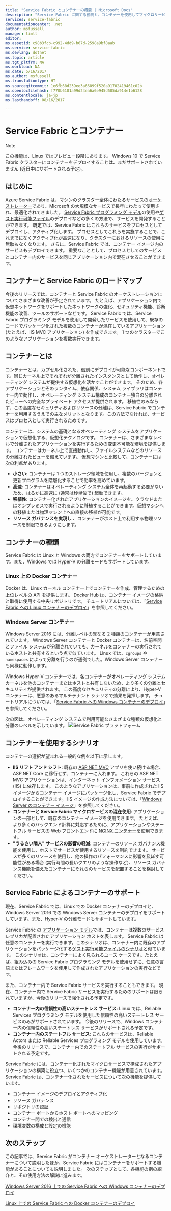 ```yaml
---
title: "Service Fabric とコンテナーの概要 | Microsoft Docs"
description: "Service Fabric に関する説明と、コンテナーを使用してマイクロサービス アプリケーションをデプロイする方法の概要を示します。 この記事では、コンテナーの使い方と、Service Fabric で利用可能な機能の概要について説明しています。"
services: service-fabric
documentationcenter: .net
author: msfussell
manager: timlt
editor: 
ms.assetid: c98b3fcb-c992-4dd9-b67d-2598a9bf8aab
ms.service: service-fabric
ms.devlang: dotnet
ms.topic: article
ms.tgt_pltfrm: NA
ms.workload: NA
ms.date: 5/16/2017
ms.author: msfussell
ms.translationtype: HT
ms.sourcegitcommit: 1e6fb68d239ee3a66899f520a91702419461c02b
ms.openlocfilehash: f770b6181a99d24ea6a6e945d505da914e1b6128
ms.contentlocale: ja-jp
ms.lasthandoff: 08/16/2017

---
```

# <a name="service-fabric-and-containers"></a>Service Fabric とコンテナー
> [!NOTE]
> この機能は、Linux ではプレビュー段階にあります。  Windows 10 で Service Fabric クラスターにコンテナーをデプロイすることは、まだサポートされていません (近日中にサポートされる予定)。 
>   

## <a name="introduction"></a>はじめに
Azure Service Fabric は、マシンのクラスター全体にわたるサービスの[オーケストレーター](service-fabric-cluster-resource-manager-introduction.md)であり、Microsoft の大規模なサービスで長年にわたって使用され、最適化されてきました。 [Service Fabric プログラミング モデル](service-fabric-choose-framework.md)の使用や[ゲスト実行可能ファイル](service-fabric-deploy-existing-app.md)のデプロイなどの多くの方法で、サービスを開発することができます。 既定では、Service Fabric はこれらのサービスをプロセスとしてデプロイし、アクティブ化します。 プロセスとしてこれらを実施することで、これまでになくアクティブ化が高速になり、クラスターにおけるリソースの使用に無駄もなくなります。 さらに、Service Fabric では、コンテナー イメージ内のサービスもデプロイできます。 重要なこととして、プロセスとしてのサービスとコンテナー内のサービスを同じアプリケーション内で混在させることができます。 

## <a name="containers-and-service-fabric-roadmap"></a>コンテナーと Service Fabric のロードマップ
今後のリリースでは、コンテナーと Service Fabric のオーケストレーションについてさまざまな改善が予定されています。 たとえば、アプリケーション内で仮想ネットワークをサポートしたネットワークの強化、セキュリティ機能、診断機能の改善、ツールのサポートなどです。 Service Fabric では、Service Fabric プログラミング モデルを使用して開発したサービスを使用して、既存のコードでパッケージ化された複数のコンテナーが混在しているアプリケーション (たとえば、IIS MVC アプリケーション) を作成できます。  1 つのクラスターでこのようなアプリケーションを複数実行できます。 

## <a name="what-are-containers"></a>コンテナーとは
コンテナーとは、カプセル化された、個別にデプロイが可能なコンポーネントです。同じカーネル上でそれぞれが分離されたインスタンスとして動作し、オペレーティング システムが提供する仮想化を活かすことができます。 そのため、各アプリケーションとそのランタイム、依存関係、システム ライブラリはコンテナー内で動作し、オペレーティング システム構成のコンテナー独自の分離されたビューへの完全なプライベート アクセスが提供されます。 移植性のみならず、この高度なセキュリティおよびリソースの分離は、Service Fabric でコンテナーを利用するうえでの主なメリットとなります。この方法でなければ、サービスはプロセスとして実行されるためです。

コンテナーは、システムの基礎となるオペレーティング システムをアプリケーションで仮想化する、仮想化テクノロジです。 コンテナーは、さまざまなレベルで分離されたアプリケーションを実行するための変更不可能な環境を提供します。 コンテナーはカーネル上で直接動作し、ファイルシステムなどのリソースの分離されたビューを備えています。 仮想マシンと比較して、コンテナーには次の利点があります。

* **小さい**: コンテナーは 1 つのストレージ領域を使用し、複数のバージョンと更新プログラムを階層化することで効率を高めています。
* **高速**: コンテナーはオペレーティング システム全体を再起動する必要がないため、はるかに高速に (通常は秒単位で) 起動できます。
* **移植性**: コンテナー化されたアプリケーションのイメージを、クラウドまたはオンプレミスで実行されるように移植することができます。仮想マシンへの移植または物理マシン上への直接の移植が可能です。
* **リソース ガバナンスを実現し** 、コンテナーがホスト上で利用する物理リソースを制限できるようにします。

## <a name="container-types"></a>コンテナーの種類
Service Fabric は Linux と Windows の両方でコンテナーをサポートしています。また、Windows では Hyper-V の分離モードもサポートしています。 

### <a name="docker-containers-on-linux"></a>Linux 上の Docker コンテナー
Docker は、Linux カーネル コンテナー上でコンテナーを作成、管理するための上位レベルの API を提供します。 Docker Hub は、コンテナー イメージの格納と取得に使用する中央リポジトリです。
チュートリアルについては、「[Service Fabric への Linux コンテナーのデプロイ](service-fabric-get-started-containers-linux.md)」を参照してください。

### <a name="windows-server-containers"></a>Windows Server コンテナー
Windows Server 2016 には、分離レベルの異なる 2 種類のコンテナーが用意されています。 Windows Server コンテナーと Docker コンテナーは、名前空間とファイル システムが分離されていても、カーネルをコンテナーの実行されているホストと共有するという点で似ています。 Linux では、`cgroups` や `namespaces` によって分離を行うのが通例でした。Windows Server コンテナーも同様に動作します。

Windows Hyper-V コンテナーでは、各コンテナーがオペレーティング システム カーネルを他のコンテナーまたはホストと共有しないため、より多くの分離とセキュリティが提供されます。 この高度なセキュリティの分離により、Hyper-V コンテナーは、悪意のあるマルチテナント シナリオで効果を発揮します。
チュートリアルについては、「[Service Fabric への Windows コンテナーのデプロイ](service-fabric-get-started-containers.md)」を参照してください。

次の図は、オペレーティング システムで利用可能なさまざまな種類の仮想化と分離のレベルを示しています。
![Service Fabric プラットフォーム][Image1]

## <a name="scenarios-for-using-containers"></a>コンテナーを使用するシナリオ
コンテナーの選択が望まれる一般的な例を以下に示します。

* **IIS リフト アンド シフト**: 既存の [ASP.NET MVC](https://www.asp.net/mvc) アプリを使い続ける場合、ASP.NET Core に移行せず、コンテナーに入れます。 これらの ASP.NET MVC アプリケーションは、インターネット インフォメーション サービス (IIS) に依存します。 このようなアプリケーションは、事前に作成された IIS イメージからコンテナー イメージにパッケージ化し、Service Fabric でデプロイすることができます。 IIS イメージの作成方法については、「[Windows Server のコンテナー イメージ](https://msdn.microsoft.com/virtualization/windowscontainers/quick_start/quick_start_images)」を参照してください。
* **コンテナーと Service Fabric マイクロサービスの混在使用**: アプリケーションの一部として、既存のコンテナー イメージを使用できます。 たとえば、より多くのバックエンド計算に対応するために、アプリケーションやステートフル サービスの Web フロントエンドに [NGINX コンテナー](https://hub.docker.com/_/nginx/)を使用できます。
* **"うるさい隣人" サービスの影響の軽減**: コンテナーのリソース ガバナンス機能を使用し、ホストでサービスが使用するリソースを制約できます。 サービスが多くのリソースを使用し、他の操作のパフォーマンスに影響を及ぼす可能性がある場合 (実行時間の長いクエリのような操作など)、リソース ガバナンス機能を備えたコンテナーにそれらのサービスを配置することを検討してください。

## <a name="service-fabric-support-for-containers"></a>Service Fabric によるコンテナーのサポート
現在、Service Fabric では、Linux での Docker コンテナーのデプロイと、Windows Server 2016 での Windows Server コンテナーのデプロイをサポートしています。また、Hyper-V の分離モードもサポートしています。 

Service Fabric の [アプリケーション モデル](service-fabric-application-model.md)では、コンテナーは複数のサービス レプリカが配置されたアプリケーション ホストを表します。 Service Fabric は任意のコンテナーを実行できます。このシナリオは、コンテナー内に既存のアプリケーションをパッケージ化する[ゲスト実行可能ファイルのシナリオ](service-fabric-deploy-existing-app.md)と似ています。 このシナリオは、コンテナーによく見られるユース ケースです。たとえば、組み込みの Service Fabric プログラミング モデルを使用せずに、任意の言語またはフレームワークを使用して作成されたアプリケーションの実行などです。

また、コンテナー内で Service Fabric サービスを実行することもできます。 現在、コンテナー内で Service Fabric サービスを実行するためのサポートは限られていますが、今後のリリースで強化される予定です。

* **コンテナー内の信頼性の高いステートレス サービス**: Linux では、Reliable Services プログラミング モデルを使用した信頼性の高いステートレス サービスのみがサポートされています。 今後のリリースで、Windows コンテナー内の信頼性の高いステートレス サービスがサポートされる予定です。
* **コンテナー内のステートフル サービス**: これらのサービスは、Reliable Actors または Reliable Services プログラミング モデルを使用しています。 今後のリリースで、コンテナー内でのステートフル サービスの実行がサポートされる予定です。

Service Fabric には、コンテナー化されたマイクロサービスで構成されたアプリケーションの構築に役立つ、いくつかのコンテナー機能が用意されています。 Service Fabric は、コンテナー化されたサービスについて次の機能を提供しています。

* コンテナー イメージのデプロイとアクティブ化
* リソース ガバナンス
* リポジトリの認証
* コンテナー ポートからホスト ポートへのマッピング
* コンテナー間での検出と通信
* 環境変数の構成と設定の機能

## <a name="next-steps"></a>次のステップ
この記事では、Service Fabric がコンテナー オーケストレーターとなるコンテナーについて説明したほか、Service Fabric にはコンテナーをサポートする機能があることについても説明しました。 次のステップとして、各機能の例の紹介と、その使用方法の解説に進みます。

[Windows Server 2016 上での Service Fabric への Windows コンテナーのデプロイ](service-fabric-get-started-containers.md)

[Linux 上での Service Fabric への Docker コンテナーのデプロイ](service-fabric-get-started-containers-linux.md)

[Image1]: media/service-fabric-containers/Service-Fabric-Types-of-Isolation.png

